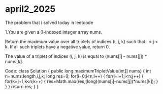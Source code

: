 # april2_2025
The problem that i solved today in leetcode

1.You are given a 0-indexed integer array nums.

Return the maximum value over all triplets of indices (i, j, k) such that i < j < k. If all such triplets have a negative value, return 0.

The value of a triplet of indices (i, j, k) is equal to (nums[i] - nums[j]) * nums[k].

Code:
class Solution {
    public long maximumTripletValue(int[] nums) {
        int n=nums.length,i,j,k;
        long res=0;
        for(i=0;i<n;i++)
        {
            for(j=i+1;j<n;j++)
            {
                for(k=j+1;k<n;k++)
                {
                    res=Math.max(res,(long)(nums[i]-nums[j])*nums[k]);
                }
            }
        }
        return res;
    }
}
